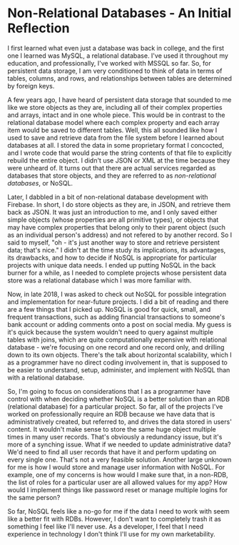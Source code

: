 # Non-Relational Databases - An Initial Reflection

I first learned what even just a database was back in college, and the first one I learned was MySQL, a relational database. I've used it throughout my education,
and professionally, I've worked with MSSQL so far. So, for persistent data storage, I am very conditioned to think of data in terms of tables, columns, and rows,
and relationships between tables are determined by foreign keys.

A few years ago, I have heard of persistent data storage that sounded to me like we store objects as they are, including all of their complex properties and arrays,
intact and in one whole piece. This would be in contrast to the relational database model where each complex property and each array item would be saved to
different tables. Well, this all sounded like how I used to save and retrieve data from the file system before I learned about databases at all. I stored the
data in some proprietary format I concocted, and I wrote code that would parse the string contents of that file to explicitly rebuild the entire object. I didn't
use JSON or XML at the time because they were unheard of. It turns out that there are actual services regarded as databases that store objects, and they are 
referred to as *non-relational databases*, or NoSQL.

Later, I dabbled in a bit of non-relational database development with Firebase. In short, I do store objects as they are, in JSON, and retrieve them back as JSON.
It was just an introduction to me, and I only saved either simple objects (whose properties are all primitive types), or objects that may have complex properties
that belong only to their parent object (such as an individual person's address) and not refered to by another record. So I said to myself, "oh - it's just another
way to store and retrieve persistent data; that's nice." I didn't at the time study its implications, its advantages, its drawbacks, and how to decide if NoSQL is
appropriate for particular projects with unique data needs. I ended up putting NoSQL in the back burner for a while, as I needed to complete projects whose persistent
data store was a relational database which I was more familiar with.

Now, in late 2018, I was asked to check out NoSQL for possible integration and implementation for near-future projects. I did a bit of reading and there are a
few things that I picked up. NoSQL is good for quick, small, and frequent transactions, such as adding financial transactions to someone's bank account or adding
comments onto a post on social media. My guess is it's quick because the system wouldn't need to query against multiple tables with joins, which are quite computationally
expensive with relational database - we're focusing on one record and one record only, and drilling down to its own objects. There's the talk about horizontal
scalability, which I as a programmer have no direct coding involvement in, that is supposed to be easier to understand, setup, administer, and implement with
NoSQL than with a relational database.

So, I'm going to focus on considerations that I as a programmer have control with when deciding whether NoSQL is a better solution than an RDB (relational database)
for a particular project. So far, all of the projects I've worked on professionally require an RDB because we have data that is administratively created, but
referred to, and drives the data stored in users' content. It wouldn't make sense to store the same huge object multiple times in many user records. That's
obviously a redundancy issue, but it's more of a synching issue. What if we needed to update administrative data? We'd need to find all user records that have it
and perform updating on every single one. That's not a very feasible solution. Another large unknown for me is how I would store and manage user information with
NoSQL. For example, one of my concerns is how would I make sure that, in a non-RDB, the list of roles for a particular user are all allowed values for my app?
How would I implement things like password reset or manage multiple logins for the same person?

So far, NoSQL feels like a no-go for me if the data I need to work with seem like a better fit with RDBs. However, I don't want to completely trash it as something
I feel like I'll never use. As a developer, I feel that I need experience in technology I don't think I'll use for my own marketability.

